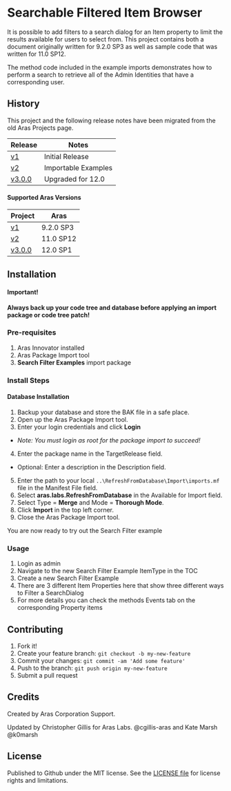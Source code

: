 # Searchable Filtered Item Browser

It is possible to add filters to a search dialog for an Item property to limit the results available for users to select from. This project contains both a document originally written for 9.2.0 SP3 as well as sample code that was written for 11.0 SP12.

The method code included in the example imports demonstrates how to perform a search to retrieve all of the Admin Identities that have a corresponding user.

## History

This project and the following release notes have been migrated from the old Aras Projects page.

Release | Notes
--------|--------
[v1](https://github.com/ArasLabs/search-filtered-item-browser/releases/tag/v1) | Initial Release
[v2](https://github.com/ArasLabs/search-filtered-item-browser/releases/tag/v2) | Importable Examples
[v3.0.0](https://github.com/ArasLabs/search-filtered-item-browser/releases/tag/v3.0.0) | Upgraded for 12.0

#### Supported Aras Versions

Project | Aras
--------|------
[v1](https://github.com/ArasLabs/search-filtered-item-browser/releases/tag/v1) | 9.2.0 SP3
[v2](https://github.com/ArasLabs/search-filtered-item-browser/releases/tag/v2) | 11.0 SP12
[v3.0.0](https://github.com/ArasLabs/search-filtered-item-browser/releases/tag/v2) | 12.0 SP1

## Installation

#### Important!
**Always back up your code tree and database before applying an import package or code tree patch!**

### Pre-requisites

1. Aras Innovator installed
2. Aras Package Import tool
3. **Search Filter Examples** import package

### Install Steps

#### Database Installation
1. Backup your database and store the BAK file in a safe place.
2. Open up the Aras Package Import tool.
3. Enter your login credentials and click **Login**
  * _Note: You must login as root for the package import to succeed!_
4. Enter the package name in the TargetRelease field.
  * Optional: Enter a description in the Description field.
5. Enter the path to your local `..\RefreshFromDatabase\Import\imports.mf` file in the Manifest File field.
6. Select **aras.labs.RefreshFromDatabase** in the Available for Import field.
7. Select Type = **Merge** and Mode = **Thorough Mode**.
8. Click **Import** in the top left corner.
9. Close the Aras Package Import tool.

You are now ready to try out the Search Filter example

### Usage
1. Login as admin
2. Navigate to the new Search Filter Example ItemType in the TOC
3. Create a new Search Filter Example
4. There are 3 different Item Properties here that show three different ways to Filter a SearchDialog
5. For more details you can check the methods Events tab on the corresponding Property items

## Contributing

1. Fork it!
2. Create your feature branch: `git checkout -b my-new-feature`
3. Commit your changes: `git commit -am 'Add some feature'`
4. Push to the branch: `git push origin my-new-feature`
5. Submit a pull request

## Credits

Created by Aras Corporation Support.

Updated by Christopher Gillis for Aras Labs. @cgillis-aras and Kate Marsh @k0marsh


## License

Published to Github under the MIT license. See the [LICENSE file](./LICENSE.md) for license rights and limitations.
